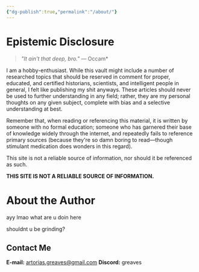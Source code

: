 ```yaml
---
{"dg-publish":true,"permalink":"/about/"}
---
```


# Epistemic Disclosure
> *"It ain't that deep, bro."* — Occam*

I am a hobby-enthusiast. While this vault might include a number of researched topics that should be reserved in comment for proper, educated, and certified historians, scientists, and intelligent people in general, I felt like publishing my shit anyways. These articles should never be used to further understanding in any field; rather, they are my personal thoughts on any given subject, complete with bias and a selective understanding at best.

Remember that, when reading or referencing this material, it is written by someone with no formal education; someone who has garnered their base of knowledge widely through the internet, and repeatedly fails to reference primary sources (because they're so damn boring to read—though stimulant medication does wonders in this regard).

This site is not a reliable source of information, nor should it be referenced as such.

**THIS SITE IS NOT A RELIABLE SOURCE OF INFORMATION.**
# About the Author
ayy lmao what are u doin here

shouldnt u be grinding?
## Contact Me
**E-mail:** artorias.greaves@gmail.com
**Discord:** greaves